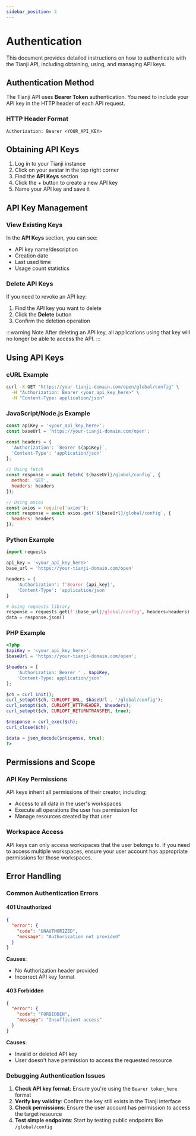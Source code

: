 ```yaml
---
sidebar_position: 2
---
```


# Authentication

This document provides detailed instructions on how to authenticate with the Tianji API, including obtaining, using, and managing API keys.

## Authentication Method

The Tianji API uses **Bearer Token** authentication. You need to include your API key in the HTTP header of each API request.

### HTTP Header Format

```http
Authorization: Bearer <YOUR_API_KEY>
```

## Obtaining API Keys

1. Log in to your Tianji instance
2. Click on your avatar in the top right corner
4. Find the **API Keys** section
5. Click the + button to create a new API key
6. Name your API key and save it

## API Key Management

### View Existing Keys

In the **API Keys** section, you can see:
- API key name/description
- Creation date
- Last used time
- Usage count statistics

### Delete API Keys

If you need to revoke an API key:
1. Find the API key you want to delete
2. Click the **Delete** button
3. Confirm the deletion operation

:::warning Note
After deleting an API key, all applications using that key will no longer be able to access the API.
:::

## Using API Keys

### cURL Example

```bash
curl -X GET "https://your-tianji-domain.com/open/global/config" \
  -H "Authorization: Bearer <your_api_key_here>" \
  -H "Content-Type: application/json"
```

### JavaScript/Node.js Example

```javascript
const apiKey = '<your_api_key_here>';
const baseUrl = 'https://your-tianji-domain.com/open';

const headers = {
  'Authorization': `Bearer ${apiKey}`,
  'Content-Type': 'application/json'
};

// Using fetch
const response = await fetch(`${baseUrl}/global/config`, {
  method: 'GET',
  headers: headers
});

// Using axios
const axios = require('axios');
const response = await axios.get(`${baseUrl}/global/config`, {
  headers: headers
});
```

### Python Example

```python
import requests

api_key = '<your_api_key_here>'
base_url = 'https://your-tianji-domain.com/open'

headers = {
    'Authorization': f'Bearer {api_key}',
    'Content-Type': 'application/json'
}

# Using requests library
response = requests.get(f'{base_url}/global/config', headers=headers)
data = response.json()
```

### PHP Example

```php
<?php
$apiKey = '<your_api_key_here>';
$baseUrl = 'https://your-tianji-domain.com/open';

$headers = [
    'Authorization: Bearer ' . $apiKey,
    'Content-Type: application/json'
];

$ch = curl_init();
curl_setopt($ch, CURLOPT_URL, $baseUrl . '/global/config');
curl_setopt($ch, CURLOPT_HTTPHEADER, $headers);
curl_setopt($ch, CURLOPT_RETURNTRANSFER, true);

$response = curl_exec($ch);
curl_close($ch);

$data = json_decode($response, true);
?>
```

## Permissions and Scope

### API Key Permissions

API keys inherit all permissions of their creator, including:
- Access to all data in the user's workspaces
- Execute all operations the user has permission for
- Manage resources created by that user

### Workspace Access

API keys can only access workspaces that the user belongs to. If you need to access multiple workspaces, ensure your user account has appropriate permissions for those workspaces.

## Error Handling

### Common Authentication Errors

#### 401 Unauthorized

```json
{
  "error": {
    "code": "UNAUTHORIZED",
    "message": "Authorization not provided"
  }
}
```

**Causes**:
- No Authorization header provided
- Incorrect API key format

#### 403 Forbidden

```json
{
  "error": {
    "code": "FORBIDDEN", 
    "message": "Insufficient access"
  }
}
```

**Causes**:
- Invalid or deleted API key
- User doesn't have permission to access the requested resource

### Debugging Authentication Issues

1. **Check API key format**: Ensure you're using the `Bearer token_here` format
2. **Verify key validity**: Confirm the key still exists in the Tianji interface
3. **Check permissions**: Ensure the user account has permission to access the target resource
4. **Test simple endpoints**: Start by testing public endpoints like `/global/config`
